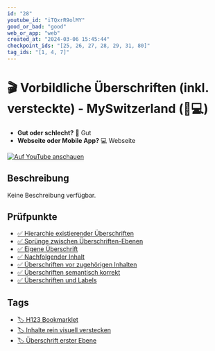 ```yaml
---
id: "28"
youtube_id: "iTQxrR9olMY"
good_or_bad: "good"
web_or_app: "web"
created_at: "2024-03-06 15:45:44"
checkpoint_ids: "[25, 26, 27, 28, 29, 31, 80]"
tag_ids: "[1, 4, 7]"
---
```


# 🎬 Vorbildliche Überschriften (inkl. versteckte) - MySwitzerland (💚💻)

- **Gut oder schlecht?** 💚 Gut
- **Webseite oder Mobile App?** 💻 Webseite

[![Auf YouTube anschauen](https://img.youtube.com/vi/iTQxrR9olMY/sddefault.jpg)](https://youtu.be/iTQxrR9olMY)

## Beschreibung

Keine Beschreibung verfügbar.

## Prüfpunkte

- [✅ Hierarchie existierender Überschriften](/de/wcag/1.3.1a-ueberschriften-struktur/hierarchie-existierender-ueberschriften)
- [✅ Sprünge zwischen Überschriften-Ebenen](/de/wcag/1.3.1a-ueberschriften-struktur/spruenge-zwischen-ueberschriften-ebenen)
- [✅ Eigene Überschrift](/de/wcag/1.3.1a-ueberschriften-struktur/eigene-ueberschrift)
- [✅ Nachfolgender Inhalt](/de/wcag/1.3.1a-ueberschriften-struktur/nachfolgender-inhalt)
- [✅ Überschriften vor zugehörigen Inhalten](/de/wcag/1.3.1a-ueberschriften-struktur/ueberschriften-vor-zugehoerigen-inhalten)
- [✅ Überschriften semantisch korrekt](/de/wcag/1.3.1a-ueberschriften-struktur/ueberschriften-semantisch-korrekt)
- [✅ Überschriften und Labels](/de/wcag/2.4.6-ueberschriften-und-beschriftungen-labels/ueberschriften-und-labels)

## Tags

- [🏷️ H123 Bookmarklet](/de/tags/h123-bookmarklet)
- [🏷️ Inhalte rein visuell verstecken](/de/tags/inhalte-rein-visuell-verstecken)
- [🏷️ Überschrift erster Ebene](/de/tags/ueberschrift-erster-ebene)
